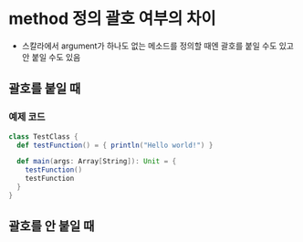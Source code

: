# method 정의 괄호 여부의 차이
- 스칼라에서 argument가 하나도 없는 메소드를 정의할 때엔 괄호를 붙일 수도 있고 안 붙일 수도 있음


## 괄호를 붙일 때
### 예제 코드
``` scala
class TestClass {
  def testFunction() = { println("Hello world!") }

  def main(args: Array[String]): Unit = {
    testFunction()
    testFunction
  }
}
```

## 괄호를 안 붙일 때